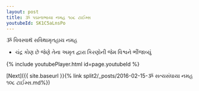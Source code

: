 ```yaml
---
layout: post
title: ૐ પદ્મનાભાયા નમહ ૧૦૮ ટાઈમ્સ
youtubeId: SK1C5aLnsPo
---
```

 
 
 ૐ વિવસ્વાથૅ સવિથામૃતહાય નમહ  
 
 -  ચંદ્ર કોણ છે જેણે તેના અમૃત દ્વારા કિરણોની જેમ વિશ્વને ભીંજાવ્યું 
 
  
 
  
 
 
 
 
 
 


{% include youtubePlayer.html id=page.youtubeId %}
 
[Next]({{ site.baseurl }}{% link  split2/_posts/2016-02-15-ૐ સત્યસંધાયા નમહ ૧૦૮ ટાઈમ્સ.md%})
 

